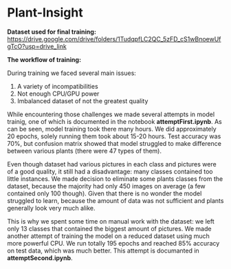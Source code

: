 # Plant-Insight

**Dataset used for final training:**
https://drive.google.com/drive/folders/1TudqpfLC2QC_5zFD_cS1wBnoewUfgTcO?usp=drive_link

**The workflow of training:**

During training we faced several main issues:
1. A variety of incompatibilities
2. Not enough CPU/GPU power
3. Imbalanced dataset of not the greatest quality

While encountering those challenges we made several attempts in model trainig, one of which is documented in the notebook **attemptFirst.ipynb**. As can be seen, model training took there many hours. We did approximately 20 epochs, solely running them took about 15-20 hours. Test accuracy was 70%, but confusion matrix showed that model struggled to make difference between various plants (there were 47 types of them). 

Even though dataset had various pictures in each class and pictures were of a good quality, it still had a disadvantage: many classes contained too little instances. We made decision to eliminate some plants classes from the dataset, because the majority had only 450 images on average (a few contained only 100 though). Given that there is no wonder the model struggled to learn, because the amount of data was not sufficient and plants generally look very much alike. 

This is why we spent some time on manual work with the dataset: we left only 13 classes that contained the biggest amount of pictures. We made another attempt of training the model on a reduced dataset using much more powerful CPU. We run totally 195 epochs and reached 85% accuracy on test data, which was much better. This attempt is documanted in **attemptSecond.ipynb**.
